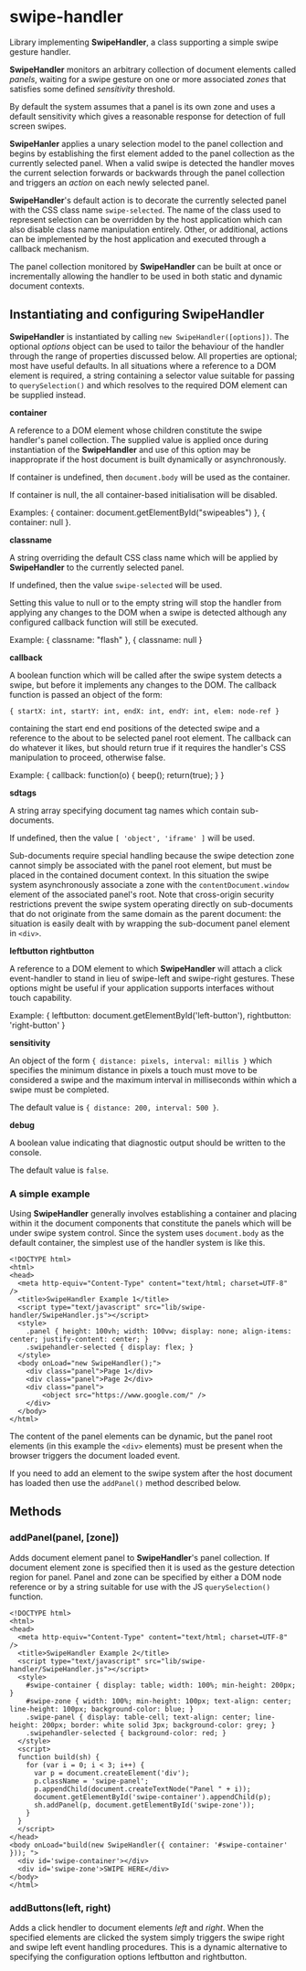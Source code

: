 # swipe-handler

Library implementing __SwipeHandler__, a class supporting a simple swipe
gesture handler.

__SwipeHandler__ monitors an arbitrary collection of document elements called
_panels_, waiting for a swipe gesture on one or more associated _zones_ that
satisfies some defined _sensitivity_ threshold.

By default the system assumes that a panel is its own zone and uses a default
sensitivity which gives a reasonable response for detection of full screen
swipes.

__SwipeHanler__ applies a unary selection model to the panel collection and
begins by establishing the first element added to the panel collection as the
currently selected panel.
When a valid swipe is detected the handler moves the current selection
forwards or backwards through the panel collection and triggers an _action_
on each newly selected panel.

__SwipeHandler__'s default action is to decorate the currently selected panel
with the CSS class name ```swipe-selected```.
The name of the class used to represent selection can be overridden by the host
application which can also disable class name manipulation entirely.
Other, or additional, actions can be implemented by the host application and
executed through a callback mechanism.

The panel collection monitored by __SwipeHandler__ can be built at once or
incrementally allowing the handler to be used in both static and dynamic
document contexts.

## Instantiating and configuring SwipeHandler

__SwipeHandler__ is instantiated by calling ```new SwipeHandler([options])```.
The optional _options_ object can be used to tailor the behaviour of the
handler through the range of properties discussed below.
All properties are optional; most have useful defaults. In all situations
where a reference to a DOM element is required, a string containing a selector
value suitable for passing to ```querySelection()``` and which resolves to the
required DOM element can be supplied instead.

__container__

A reference to a DOM element whose children constitute the swipe handler's
panel collection.
The supplied value is applied once during instantiation of the
__SwipeHandler__ and use of this option may be inapproprate if the host
document is built dynamically or asynchronously.

If container is undefined, then ```document.body``` will be used as the
container.

If container is null, the all container-based initialisation will be disabled.

Examples: { container: document.getElementById("swipeables") }, { container: null }.

__classname__

A string overriding the default CSS class name which will be applied by
__SwipeHandler__ to the currently selected panel.

If undefined, then the value ```swipe-selected``` will be used.

Setting this value to null or to the empty string will stop the handler from
applying any changes to the DOM when a swipe is detected although any
configured callback function will still be executed.

Example: { classname: "flash" }, { classname: null }

__callback__

A boolean function which will be called after the swipe system detects a
swipe, but before it implements any changes to the DOM.
The callback function is passed an object of the form:

```{ startX: int, startY: int, endX: int, endY: int, elem: node-ref }```
    
containing the start end end positions of the detected swipe and a reference to
the about to be selected panel root element.
The callback can do whatever it likes, but should return true if it requires
the handler's CSS manipulation to proceed, otherwise false.

Example: { callback: function(o) { beep(); return(true); } }

__sdtags__

A string array specifying document tag names which contain sub-documents.

If undefined, then the value ```[ 'object', 'iframe' ]``` will be used.

Sub-documents require special handling because the swipe detection zone cannot
simply be associated with the panel root element, but must be placed in the
contained document context.
In this situation the swipe system asynchronously associate a zone with the
```contentDocument.window``` element of the associated panel's root.
Note that cross-origin security restrictions prevent the swipe system operating
directly on sub-documents that do not originate from the same domain as the
parent document: the situation is easily dealt with by wrapping the
sub-document panel element in ```<div>```.

__leftbutton__
__rightbutton__

A reference to a DOM element to which __SwipeHandler__ will attach a click
event-handler to stand in lieu of swipe-left and swipe-right gestures.
These options might be useful if your application supports interfaces without
touch capability.

Example: { leftbutton: document.getElementById('left-button'), rightbutton: 'right-button' }

__sensitivity__

An object of the form ```{ distance: pixels, interval: millis }``` which
specifies the minimum distance in pixels a touch must move to be considered a
swipe and the maximum interval in milliseconds within which a swipe must be
completed.

The default value is ```{ distance: 200, interval: 500 }```.

__debug__

A boolean value indicating that diagnostic output should be written to the
console.

The default value is ```false```.

### A simple example

Using __SwipeHandler__ generally involves establishing a container and placing
within it the document components that constitute the panels which will be
under swipe system control.
Since the system uses ```document.body``` as the default container, the
simplest use of the handler system is like this.
```
<!DOCTYPE html>
<html>
<head>
  <meta http-equiv="Content-Type" content="text/html; charset=UTF-8" />
  <title>SwipeHandler Example 1</title>
  <script type="text/javascript" src="lib/swipe-handler/SwipeHandler.js"></script>
  <style>
    .panel { height: 100vh; width: 100vw; display: none; align-items: center; justify-content: center; }
    .swipehandler-selected { display: flex; }
  </style>
  <body onLoad="new SwipeHandler();">
    <div class="panel">Page 1</div>
    <div class="panel">Page 2</div>
    <div class="panel">
        <object src="https://www.google.com/" />
    </div>
  </body>
</html>
```
The content of the panel elements can be dynamic, but the panel root elements
(in this example the ```<div>``` elements) must be present when the browser
triggers the document loaded event.
    
If you need to add an element to the swipe system after the host document has
loaded then use the ```addPanel()``` method described below.

## Methods

### addPanel(panel, [zone])

Adds document element panel to __SwipeHandler__'s panel collection.
If document element zone is specified then it is used as the gesture detection
region for panel.  Panel and zone can be specified by either a DOM node
reference or by a string suitable for use with the JS ```querySelection()```
function.      
```
<!DOCTYPE html>
<html>
<head>
  <meta http-equiv="Content-Type" content="text/html; charset=UTF-8" />
  <title>SwipeHandler Example 2</title>
  <script type="text/javascript" src="lib/swipe-handler/SwipeHandler.js"></script>
  <style>
    #swipe-container { display: table; width: 100%; min-height: 200px; }
    #swipe-zone { width: 100%; min-height: 100px; text-align: center; line-height: 100px; background-color: blue; }
    .swipe-panel { display: table-cell; text-align: center; line-height: 200px; border: white solid 3px; background-color: grey; }
    .swipehandler-selected { background-color: red; }
  </style>
  <script>
  function build(sh) {
    for (var i = 0; i < 3; i++) {
      var p = document.createElement('div');
      p.className = 'swipe-panel';
      p.appendChild(document.createTextNode("Panel " + i));
      document.getElementById('swipe-container').appendChild(p);
      sh.addPanel(p, document.getElementById('swipe-zone'));
    }
  }
  </script>
</head>
<body onLoad="build(new SwipeHandler({ container: '#swipe-container' })); ">
  <div id='swipe-container'></div>
  <div id='swipe-zone'>SWIPE HERE</div>
</body>
</html>
```

### addButtons(left, right)

Adds a click hendler to document elements _left_ and _right_.
When the specified elements are clicked the system simply triggers the swipe
right and swipe left event handling procedures. 
This is a dynamic alternative to specifying the configuration options
leftbutton and rightbutton.
